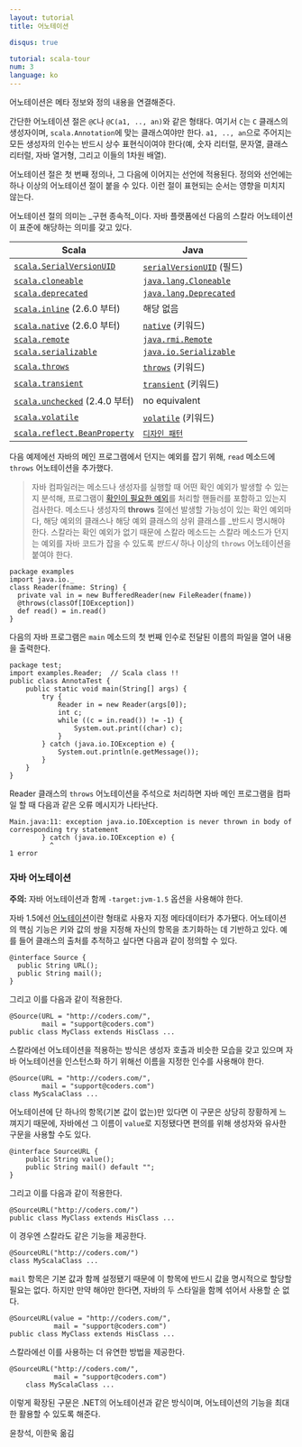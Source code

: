 ```yaml
---
layout: tutorial
title: 어노테이션

disqus: true

tutorial: scala-tour
num: 3
language: ko
---
```


어노테이션은 메타 정보와 정의 내용을 연결해준다.

간단한 어노테이션 절은 `@C`나 `@C(a1, .., an)`와 같은 형태다. 여기서 `C`는 `C` 클래스의 생성자이며, `scala.Annotation`에 맞는 클래스여야만 한다. `a1, .., an`으로 주어지는 모든 생성자의 인수는 반드시 상수 표현식이여야 한다(예, 숫자 리터럴, 문자열, 클래스 리터럴, 자바 열거형, 그리고 이들의 1차원 배열).

어노테이션 절은 첫 번째 정의나, 그 다음에 이어지는 선언에 적용된다. 정의와 선언에는 하나 이상의 어노테이션 절이 붙을 수 있다. 이런 절이 표현되는 순서는 영향을 미치지 않는다.

어노테이션 절의 의미는 _구현 종속적_이다. 자바 플랫폼에선 다음의 스칼라 어노테이션이 표준에 해당하는 의미를 갖고 있다.

|           Scala           |           Java           |
|           ------          |          ------          |
|  [`scala.SerialVersionUID`](http://www.scala-lang.org/api/2.9.1/scala/SerialVersionUID.html)   |  [`serialVersionUID`](http://java.sun.com/j2se/1.5.0/docs/api/java/io/Serializable.html#navbar_bottom) (필드)  |
|  [`scala.cloneable`](http://www.scala-lang.org/api/2.9.1/scala/cloneable.html)   |  [`java.lang.Cloneable`](http://java.sun.com/j2se/1.5.0/docs/api/java/lang/Cloneable.html) |
|  [`scala.deprecated`](http://www.scala-lang.org/api/2.9.1/scala/deprecated.html)   |  [`java.lang.Deprecated`](http://java.sun.com/j2se/1.5.0/docs/api/java/lang/Deprecated.html) |
|  [`scala.inline`](http://www.scala-lang.org/api/2.9.1/scala/inline.html) (2.6.0 부터)  |  해당 없음 |
|  [`scala.native`](http://www.scala-lang.org/api/2.9.1/scala/native.html) (2.6.0 부터)  |  [`native`](http://java.sun.com/docs/books/tutorial/java/nutsandbolts/_keywords.html) (키워드) |
|  [`scala.remote`](http://www.scala-lang.org/api/2.9.1/scala/remote.html) |  [`java.rmi.Remote`](http://java.sun.com/j2se/1.5.0/docs/api/java/rmi/Remote.html) |
|  [`scala.serializable`](http://www.scala-lang.org/api/2.9.1/index.html#scala.annotation.serializable) |  [`java.io.Serializable`](http://java.sun.com/j2se/1.5.0/docs/api/java/io/Serializable.html) |
|  [`scala.throws`](http://www.scala-lang.org/api/2.9.1/scala/throws.html) |  [`throws`](http://java.sun.com/docs/books/tutorial/java/nutsandbolts/_keywords.html) (키워드) |
|  [`scala.transient`](http://www.scala-lang.org/api/2.9.1/scala/transient.html) |  [`transient`](http://java.sun.com/docs/books/tutorial/java/nutsandbolts/_keywords.html) (키워드) |
|  [`scala.unchecked`](http://www.scala-lang.org/api/2.9.1/scala/unchecked.html) (2.4.0 부터) |  no equivalent |
|  [`scala.volatile`](http://www.scala-lang.org/api/2.9.1/scala/volatile.html) |  [`volatile`](http://java.sun.com/docs/books/tutorial/java/nutsandbolts/_keywords.html) (키워드) |
|  [`scala.reflect.BeanProperty`](http://www.scala-lang.org/api/2.9.1/scala/reflect/BeanProperty.html) |  [`디자인 패턴`](http://docs.oracle.com/javase/tutorial/javabeans/writing/properties.html) |

다음 예제에선 자바의 메인 프로그램에서 던지는 예외를 잡기 위해, `read` 메소드에 `throws` 어노테이션을 추가했다.

> 자바 컴파일러는 메소드나 생성자를 실행할 때 어떤 확인 예외가 발생할 수 있는지 분석해, 프로그램이 [확인이 필요한 예외](http://docs.oracle.com/javase/specs/jls/se5.0/html/exceptions.html)를 처리할 핸들러를 포함하고 있는지 검사한다. 메소드나 생성자의 **throws** 절에선 발생할 가능성이 있는 확인 예외마다, 해당 예외의 클래스나 해당 예외 클래스의 상위 클래스를 _반드시 명시해야 한다.
> 스칼라는 확인 예외가 없기 때문에 스칼라 메소드는 스칼라 메소드가 던지는 예외를 자바 코드가 잡을 수 있도록 _반드시_ 하나 이상의 `throws` 어노테이션을 붙여야 한다.

    package examples
    import java.io._
    class Reader(fname: String) {
      private val in = new BufferedReader(new FileReader(fname))
      @throws(classOf[IOException])
      def read() = in.read()
    }

다음의 자바 프로그램은 `main` 메소드의 첫 번째 인수로 전달된 이름의 파일을 열어 내용을 출력한다.

    package test;
    import examples.Reader;  // Scala class !!
    public class AnnotaTest {
        public static void main(String[] args) {
            try {
                Reader in = new Reader(args[0]);
                int c;
                while ((c = in.read()) != -1) {
                    System.out.print((char) c);
                }
            } catch (java.io.IOException e) {
                System.out.println(e.getMessage());
            }
        }
    }

Reader 클래스의 `throws` 어노테이션을 주석으로 처리하면 자바 메인 프로그램을 컴파일 할 때 다음과 같은 오류 메시지가 나타난다.

    Main.java:11: exception java.io.IOException is never thrown in body of
    corresponding try statement
            } catch (java.io.IOException e) {
              ^
    1 error

### 자바 어노테이션 ###

**주의:** 자바 어노테이션과 함께 `-target:jvm-1.5` 옵션을 사용해야 한다.

자바 1.5에선 [어노테이션](http://java.sun.com/j2se/1.5.0/docs/guide/language/annotations.html)이란 형태로 사용자 지정 메타데이터가 추가됐다. 어노테이션의 핵심 기능은 키와 값의 쌍을 지정해 자신의 항목을 초기화하는 데 기반하고 있다. 예를 들어 클래스의 출처를 추적하고 싶다면 다음과 같이 정의할 수 있다.

    @interface Source {
      public String URL();
      public String mail();
    }

그리고 이를 다음과 같이 적용한다.

    @Source(URL = "http://coders.com/",
            mail = "support@coders.com")
    public class MyClass extends HisClass ...

스칼라에선 어노테이션을 적용하는 방식은 생성자 호출과 비슷한 모습을 갖고 있으며 자바 어노테이션을 인스턴스화 하기 위해선 이름을 지정한 인수를 사용해야 한다.

    @Source(URL = "http://coders.com/",
            mail = "support@coders.com")
    class MyScalaClass ...

어노테이션에 단 하나의 항목(기본 값이 없는)만  있다면 이 구문은 상당히 장황하게 느껴지기 때문에, 자바에선 그 이름이 `value`로 지정됐다면 편의를 위해 생성자와 유사한 구문을 사용할 수도 있다.

    @interface SourceURL {
        public String value();
        public String mail() default "";
    }

그리고 이를 다음과 같이 적용한다.

    @SourceURL("http://coders.com/")
    public class MyClass extends HisClass ...

이 경우엔 스칼라도 같은 기능을 제공한다.

    @SourceURL("http://coders.com/")
    class MyScalaClass ...

`mail` 항목은 기본 값과 함께 설정됐기 때문에 이 항목에 반드시 값을 명시적으로 할당할 필요는 없다. 하지만 만약 해야만 한다면, 자바의 두 스타일을 함께 섞어서 사용할 순 없다.

    @SourceURL(value = "http://coders.com/",
               mail = "support@coders.com")
    public class MyClass extends HisClass ...

스칼라에선 이를 사용하는 더 유연한 방법을 제공한다.

    @SourceURL("http://coders.com/",
               mail = "support@coders.com")
        class MyScalaClass ...

이렇게 확장된 구문은 .NET의 어노테이션과 같은 방식이며, 어노테이션의 기능을 최대한 활용할 수 있도록 해준다.

윤창석, 이한욱 옮김
